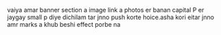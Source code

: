 vaiya amar banner section a image link a photos er banan capital P er jaygay small p diye dichilam tar jnno  push korte hoice.asha kori eitar jnno amr marks a khub beshi effect porbe na
